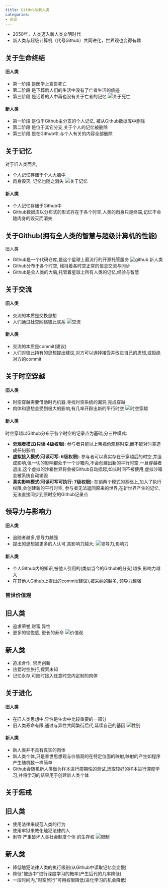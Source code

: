 ```yaml
---
title: GitHub与新人类
categories:
- 杂谈
---
```




- 2050年，人类迈入新人类文明时代
- 新人类与超级计算机（代号Github）共同进化，世界观也变得有趣

## 关于生命终结
#### 旧人类
- 第一阶段 是医学上宣告死亡
- 第二阶段 是下葬后人们的生活中没有了亡者生活的痕迹
- 第三阶段 是活着的人中再也没有关于亡者的记忆
![关于死亡](https://cdn.fangyuanxiaozhan.com/assets/1694246220406DHdbWPe8.png)
#### 新人类
- 第一阶段 是位于Github主分支的个人记忆, 被从Github数据库中删除
- 第二阶段 是位于其它分支,关于个人的记忆被删除
- 第三阶段 是在Github中,与个人有关的内容全部删除

## 关于记忆
对于旧人类而言,
- 个人记忆存储于个人大脑中
- 肉身毁灭, 记忆也随之消失
![关于记忆](https://cdn.fangyuanxiaozhan.com/assets/1694246220579ASYWdnbS.png)
#### 新人类
- 个人记忆存储于Github中
- Github数据库以分布式的形式存在于各个时空,人类的肉身只是终端,记忆不会随肉身的毁灭而消失


## 关于Github(拥有全人类的智慧与超级计算机的性能)
旧人类
- Github是一个代码仓库,是这个星球上最流行的开源托管服务
![github](https://cdn.fangyuanxiaozhan.com/assets/1694246220532K64kENEM.png)
新人类
- Github分布于各个时空, 维持着各时空正常的信息交流与同步
- Github是全人类的大脑,托管着星球上所有人类的记忆,经验与智慧


## 关于交流

#### 旧人类
- 交流的本质是交换思想
- 人们通过社交网络彼此联系
![交流](https://cdn.fangyuanxiaozhan.com/assets/169424622355840whbhDP.png)
#### 新人类
- 交流的本质是commit(建议)
- 人们对彼此持有的思想提出建议,对方可以选择接受并改进自己的思想,或拒绝对方的commit


## 关于时空穿越

#### 旧人类
- 时空穿越需要借助时光机器,寻找时空系统的漏洞,完成穿越
- 肉体和思想会受到极大的影响,有几率开辟出新的平行时空
![时空穿越](https://cdn.fangyuanxiaozhan.com/assets/1694246229963DEsTX2Sr.png)
#### 新人类
时空穿越以Github分布于各个时空的记录点为基础,分三种模式:

- **旁观者模式(只读:4级权限)**: 参与者只能以上帝视角观察时空,而不能对时空造成任何影响
- **虚拟接入模式(可读可写: 6级权限)**: 参与者可以真实存在于穿越后的时空,并造成影响,但一切的影响都处于一个沙箱内,不会创建出新的平行时空,一旦穿越者退出,这个虚拟的沙箱世界将会被Github自动挂起,如长时间不被使用,虚拟沙箱会被系统自动销毁
-  **真实影响模式(可读可写可执行: 7级权限)**:  在前两个模式的基础上,加入了执行权限,会创建新的平行时空, 参与者无法返回原来的世界,在新世界产生的记忆,无法直接同步到原时空的Github记录点


## 领导力与影响力
#### 旧人类
- 追随者越多,领导力越强
- 提出的思想被更多的人认可,其影响力越大; 
![领导力,影响力](https://cdn.fangyuanxiaozhan.com/assets/1694246247956wy3wiimd.png)
#### 新人类
- 个人Github内的知识,被他人引用的(类似当今的Github的分支)越多,影响力越大
- 在其他人Github上提出的commit(建议),被采纳的越多, 领导力越强

### 普世价值观
## 旧人类
- 追求荣誉,财富,异性
- 更多的愉悦感, 更长的寿命
![价值观](https://cdn.fangyuanxiaozhan.com/assets/1694246263774M24thW1H.png)
## 新人类
- 追求合作, 崇尚创新
- 热爱时空旅行,探索未知
- 记忆永存,可随时接入任意时空内定制的肉体

## 关于进化

#### 旧人类
- 在旧人类思想中,异性是生命中比较重要的一部分
- 旧人类寿命有限,通过与异性共同繁衍后代,延续自己的基因
![性别](https://cdn.fangyuanxiaozhan.com/assets/16942462685132ZtnYidn.png)
#### 新人类
- 新人类并不具有真实的肉体
- 新人类个体,只是普世思想观与价值观的在特定位面的映射,映射的产生如程序产生随机数一样简单
- Github会随机新人类做为样本进行周期性的测试,选取较好的样本进行深度学习,并将学习的结果用于创建新人类个体


## 关于惩戒

## 旧人类
- 使用法律来规范人类的行为
- 使用牢狱来教化触犯法律的人
- 剥夺 严重破坏人类社会制度个体 的生存权
![限制](https://cdn.fangyuanxiaozhan.com/assets/1694246271448jz2yDNfw.png)
## 新人类
- 降低触犯法律人类的执行级别(从Github中读取记忆会变慢)
- 降低"被选中"进行深度学习的概率(产生后代的几率降低)
- 一段时间内,"时空旅行"可用权限降低(进化学习的机会降低)
